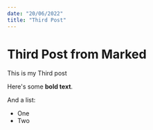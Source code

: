 ```yaml
---
date: "20/06/2022"
title: "Third Post"
---
```


# Third Post from Marked

This is my Third post

Here's some **bold text**.

And a list:

- One
- Two
